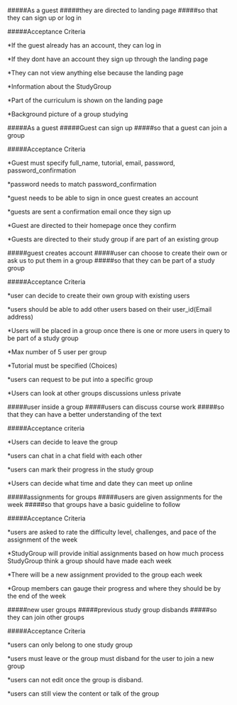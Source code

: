 #####As a guest
#####they are directed to landing page
#####so that they can sign up or log in 

 #####Acceptance Criteria

*If the guest already has an account, they can log in 

*If they dont have an account they sign up through the landing page

*They can not view anything else because the landing page

*Information about the StudyGroup

*Part of the curriculum is shown on the landing page

*Background picture of a group studying

#####As a guest
#####Guest can sign up 
#####so that a guest can join a group

 #####Acceptance Criteria 

 *Guest must specify full_name, tutorial, email, password, password_confirmation

*password needs to match password_confirmation

*guest needs to be able to sign in once guest creates an account

*guests are sent a confirmation email once they sign up 

*Guest are directed to their homepage once they confirm

*Guests are directed to their study group if are part of an existing group

#####guest creates account
#####user can choose to create their own or ask us to put them in a group
#####so that they can be part of a study group

 #####Acceptance Criteria 

*user can decide to create their own group with existing users

*users should be able to add other users based on their user_id(Email address)

*Users will be placed in a group once there is one or more users in query to be part of a study group

*Max number of 5 user per group

*Tutorial must be specified (Choices) 

*users can request to be put into a specific group

*Users can look at other groups discussions unless private

#####user inside a group
#####users can discuss course work
#####so that they can have a better understanding of the text

 #####Acceptance criteria

*Users can decide to leave the group 

*users can chat in a chat field with each other

*users can mark their progress in the study group

*Users can decide what time and date they can meet up online

#####assignments for groups
#####users are given assignments for the week
#####so that groups have a basic guideline to follow

#####Acceptance Criteria

*users are asked to rate the difficulty level, challenges, and pace of the assignment of the week

*StudyGroup will provide initial assignments based on how much process StudyGroup think a group should have made each week

*There will be a new assignment provided to the group each week

*Group members can gauge their progress and where they should be by the end of the week

#####new user groups
#####previous study group disbands
#####so they can join other groups

#####Acceptance Criteria

*users can only belong to one study group

*users must leave or the group must disband for the user to join a new group

*users can not edit once the group is disband.

*users can still view the content or talk of the group
